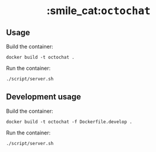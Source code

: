 <h1 align="center">:smile_cat:<tt>octochat</tt></h1>

## Usage

Build the container:

```shell
docker build -t octochat .
```

Run the container:

```shell
./script/server.sh
```

## Development usage

Build the container:

```shell
docker build -t octochat -f Dockerfile.develop .
```

Run the container:

```shell
./script/server.sh
```
